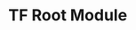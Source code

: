 <!--
SPDX-FileCopyrightText: {{ copyright_date }}-present {{ maintainer_fullname }} <{{ maintainer_email }}>

SPDX-License-Identifier: MIT
-->

# TF Root Module
